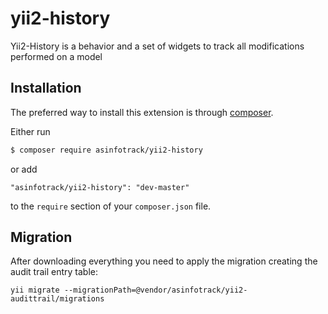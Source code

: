 # yii2-history
Yii2-History is a behavior and a set of widgets to track all modifications performed on a model


## Installation
The preferred way to install this extension is through [composer](http://getcomposer.org/download/).

Either run

```bash
$ composer require asinfotrack/yii2-history
```

or add

```
"asinfotrack/yii2-history": "dev-master"
```

to the `require` section of your `composer.json` file.


## Migration
	
After downloading everything you need to apply the migration creating the audit trail entry table:

	yii migrate --migrationPath=@vendor/asinfotrack/yii2-audittrail/migrations